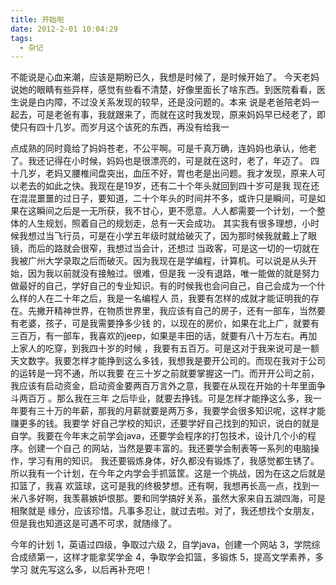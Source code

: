 ```yaml
---
title: 开始啦
date: 2012-2-01 10:04:29
tags:
  - 杂记
---
```

<!--more-->
不能说是心血来潮，应该是期盼已久，我想是时候了，是时候开始了。
    今天老妈说她的眼睛有些异样，感觉有些看不清楚，好像里面长了啥东西。到医院看看，医生说是白内障，不过没关系发现的较早，还是没问题的。本来
说是老爸陪老妈一起去，可是老爸有事，我就跟来了，而就在这时我发现，原来妈妈早已经老了，即使只有四十几岁。而岁月这个该死的东西，再没有给我一

点成熟的同时竟给了妈妈苍老，不公平啊。可是千真万确，连妈妈也承认，他老了。我还记得在小时候，妈妈也是很漂亮的，可是就在这时，老了，年迈了。
四十几岁，老妈又腰椎间盘突出，血压不好，胃也老是出问题。我才发现，原来人可以老去的如此之快。我现在是19岁，还有二十个年头就回到四十岁可是我
现在还在混混噩噩的过日子，要知道，二十个年头的时间并不多，或许只是瞬间，可是如果在这瞬间之后是一无所获，我不甘心，更不愿意。人人都需要一个计划，一个整体的人生规划，照着自己的规划走，总有一天会成功。
其实我有很多理想，小时候我想过当飞行员，可是在小学五年级时就给破灭了，因为那时候我就戴上了眼镜，而后的路就会很窄，我想过当会计，还想过
当政客，可是这一切的一切就在我被广州大学录取之后而破灭。因为我现在是学编程，计算机。可以说是从头开始，因为我以前就没有接触过。很难，但是我
一没有退路，唯一能做的就是努力做最好的自己，学好自己的专业知识。有的时候我也会问自己，自己会成为一个什么样的人在二十年之后，我是一名编程人
员，我要有怎样的成就才能证明我的存在。先撇开精神世界，在物质世界里，我应该有自己的房子，还有一部车，当然要有老婆，孩子，可是我需要挣多少钱
的，以现在的房价，如果在北上广，就要有三百万，有一部车，我喜欢的jeep，如果是丰田的话，就要有八十万左右。再加上家人的吃穿，到我四十岁的时候
，我要有五百万。可是这对于我来说可是一额天文数字。我要怎样才能挣到这么多钱，我想我是要开公司的。而现在我对于公司的运转是一窍不通，所以我要
在三十岁之前就要掌握这一门。而开开公司之前，我应该有启动资金，启动资金要两百万言外之意，我要在从现在开始的十年里面争斗两百万 。那么我在三年
之后毕业，就要去挣钱。可是怎样才能挣这么多，我一年要有三十万的年薪，那我的月薪就要是两万多，我要学会很多知识呢，这样才能赚更多的钱。我要学
好自己学校的知识，还要学好自己找到的知识，说白的就是自学。我要在今年末之前学会java，还要学会程序的打包技术，设计几个小的程序。创建一个自己
的网站，当然是要丰富的。我还要学会制表等一系列的电脑操作，学习有用的知识。
    我还要锻炼身体，好久都没有锻炼了，我感觉都生锈了。所以我有一个计划，在今年之内学会手抓篮筐。这是一个挑战，因为在这之后就是扣篮了，我喜
欢篮球，这可是我的终极梦想。还有啊，我想再长高一点，找到一米八多好啊，我羡慕嫉妒恨那。要和同学搞好关系，虽然大家来自五湖四海，可是相聚就是
缘分，应该珍惜。凡事多忍让，就过去啦。对了，我还想找个女朋友，但是我也知道这是可遇不可求，就随缘了。
    
     
   今年的计划
  1，英语过四级，争取过六级
  2，自学java，创建一个网站
  3，学院综合成绩第一，这样才能拿奖学金
  4，争取学会扣篮，多锻炼
  5，提高文学素养，多学习
  就先写这么多，以后再补充吧！
